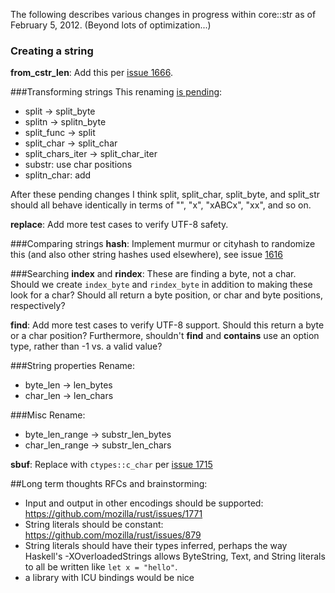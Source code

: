 The following describes various changes in progress within core::str as of February 5, 2012.  (Beyond lots of optimization...)

### Creating a string
**from_cstr_len**: Add this per [issue 1666](https://github.com/mozilla/rust/issues/1666).

###Transforming strings
This renaming [is pending](https://github.com/mozilla/rust/pull/1754):

* split -> split_byte
* splitn -> splitn_byte
* split_func -> split
* split_char -> split_char
* split_chars_iter -> split_char_iter
* substr: use char positions
* splitn_char: add


After these pending changes I think split, split_char, split_byte, and split_str should all behave identically in terms of "", "x", "xABCx", "xx", and so on.

**replace**: Add more test cases to verify UTF-8 safety.

###Comparing strings
**hash**: Implement murmur or cityhash to randomize this (and also other string hashes used elsewhere), see issue [1616](https://github.com/mozilla/rust/issues/1616)

###Searching
**index** and **rindex**: These are finding a byte, not a char.  Should we create `index_byte` and `rindex_byte` in addition to making these look for a char?  Should all return a byte position, or char and byte positions, respectively?

**find**: Add more test cases to verify UTF-8 support.  Should this return a byte or a char position?  Furthermore, shouldn't **find** and **contains** use an option type, rather than -1 vs. a valid value?

###String properties
Rename:

* byte_len -> len_bytes
* char_len -> len_chars

###Misc
Rename:

* byte_len_range -> substr_len_bytes
* char_len_range -> substr_len_chars

**sbuf**: Replace with `ctypes::c_char` per [issue 1715](https://github.com/mozilla/rust/issues/1715)

##Long term thoughts
RFCs and brainstorming:

* Input and output in other encodings should be supported: https://github.com/mozilla/rust/issues/1771
* String literals should be constant: https://github.com/mozilla/rust/issues/879
* String literals should have their types inferred, perhaps the way Haskell's -XOverloadedStrings allows ByteString, Text, and String literals to all be written like `let x = "hello"`.
* a library with ICU bindings would be nice